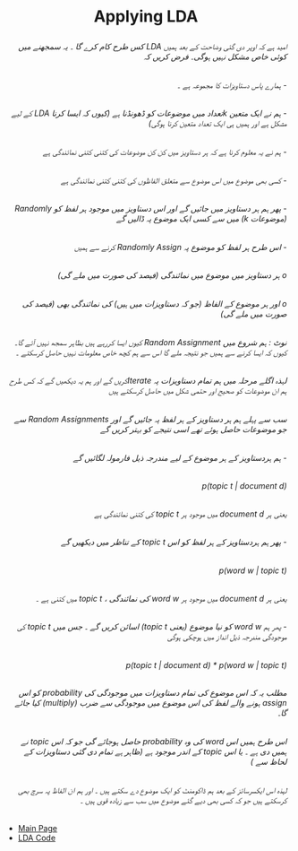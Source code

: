 # <p align="center">Applying LDA</p>
###### <div dir="rtl">امید ہے کہ اوپر دی گئی وضاحت کے بعد ہمیں LDA کس طرح کام کرے گا ۔ یہ سمجھنے میں کوئی خاص مشکل نہیں ہوگی۔ فرض کریں کہ</div>
###### <div dir="rtl">-	ہمارے پاس دستاویزات کا مجموعہ ہے ۔ </div>
###### <div dir="rtl">-	ہم نے ایک متعین  kتعداد  میں موضوعات کو ڈھونڈنا ہے (کیوں کہ ایسا کرنا LDA کے لیے مشکل ہے اور ہمیں ہی ایک تعداد متعین کرنا ہوگی)</div>
###### <div dir="rtl">-	ہم نے یہ معلوم کرنا ہے کہ ہر دستاویز میں کن کن موضوعات کی کتنی کتنی نمائندگی ہے</div>
###### <div dir="rtl">-	کسی بھی موضوع میں اس موضوع سے متعلق الفاظوں کی کتنی کتنی نمائندگی ہے</div>
###### <div dir="rtl">-	پھر ہم ہر دستاویز میں جائیں گے اور اس دستاویز میں موجود ہر لفظ کو Randomly (موضوعات k) میں سے کسی ایک موضوع پہ ڈالیں گے</div>
###### <div dir="rtl">-	اس طرح ہر لفظ کو موضوع پہ Randomly Assign  کرنے سے ہمیں</div>
###### <div dir="rtl">o	ہر دستاویز میں موضوع میں نمائندگی (فیصد کی صورت میں ملے گی)</div>
###### <div dir="rtl">o	اور ہر موضوع کے الفاظ (جو کہ دستاویزات میں ہیں) کی نمائندگی بھی (فیصد کی صورت میں ملے گی)</div>
###### <div dir="rtl"></div>
###### <div dir="rtl">نوٹ : ہم  شروع میں Random Assignment کیوں ایسا کررہے ہیں بظاہر سمجھ نہیں آئے گا۔ کیوں کہ ایسا کرنے سے ہمیں جو نتیجہ ملے گا اس سے ہم کچھ خاص معلومات نہیں حاصل کرسکتے ۔ </div>
###### <div dir="rtl">لہذہ اگلے مرحلہ میں ہم تمام دستاویزات پہ    Iterateکریں گے اور ہم یہ دیکھیں گے کہ کس طرح ہم ان موضوعات کو صحیح اور حتمی شکل میں حاصل کرسکتے ہیں</div>
###### <div dir="rtl"></div>
###### <div dir="rtl">سب سے پہلے ہم ہر دستاویز کے ہر لفظ پہ جائیں گے اور Random Assignments  سے جو موضوعات حاصل ہوئے تھے اسی نتیجے کو بہتر کریں گے </div>
###### <div dir="rtl"></div>
###### <div dir="rtl"></div>
###### <div dir="rtl">-	ہم ہردستاویز کے ہر موضوع کے لیے مندرجہ ذیل فارمولہ لگائیں گے </div>
###### <div dir="rtl">p(topic t | document d) </div>
###### <div dir="rtl">یعنی ہر document d   میں موجود ہر topic t  کی کتنی نمائندگی ہے</div>
###### <div dir="rtl">-	پھر ہم ہردستاویز کے ہر لفظ کو اس  topic t کے تناظر میں دیکھیں گے </div>
###### <div dir="rtl">p(word w | topic t) </div>
###### <div dir="rtl">یعنی ہر document d   میں موجود ہر word w  کی نمائندگی ،  topic t  میں کتنی ہے ۔</div>
###### <div dir="rtl">-	پھر ہم   word w کو نیا  موضوع (یعنی  topic t)  اسائن کریں گے ۔ جس میں topic t کی موجودگی مندرجہ ذیل انداز میں ہوچکی ہوگی </div>
###### <div dir="rtl">p(topic t | document d) * p(word w | topic t)</div>
###### <div dir="rtl">مطلب یہ کہ اس موضوع کی تمام دستاویزات میں موجودگی کی probability   کو اس assign  ہونے والے لفظ کی اس موضوع میں موجودگی سے ضرب (multiply) کیا جائے گا۔ </div>
###### <div dir="rtl"></div>
###### <div dir="rtl">اس طرح ہمیں اس word کی وہ probability حاصل ہوجائے گی جو کہ اس topic نے ہمیں دی ہے ۔ یا اس topic کے اندر موجود ہے (ظاہر ہے تمام دی گئی دستاویزات کے لحاظ سے )</div>
###### <div dir="rtl"></div>
###### <div dir="rtl">لہذہ اس      ایکسرسائز    کے بعد ہم ڈاکومنٹ کو ایک موضوع دے سکتے ہیں ۔ اور ہم ان الفاظ پہ سرچ بھی کرسکتے ہیں جو کہ کسی بھی دیے گئے موضوع میں سب سے زیادہ قوی ہیں ۔ </div>





- [Main Page](README.md)
- [LDA Code](lda-code-example.md)
